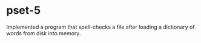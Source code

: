 # pset-5

Implemented a program that spell-checks a file after loading a dictionary of words from disk into memory.
